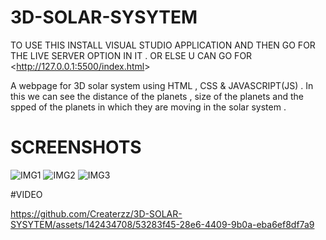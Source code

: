 # 3D-SOLAR-SYSYTEM
TO USE THIS INSTALL VISUAL STUDIO APPLICATION AND THEN GO FOR THE LIVE SERVER OPTION IN IT . OR ELSE U CAN GO FOR <<http://127.0.0.1:5500/index.html>>

A webpage for 3D solar system using HTML , CSS &amp; JAVASCRIPT(JS) . In this we can see the distance of the planets , size of the planets and the spped of the planets in which they are moving in the solar system .

# SCREENSHOTS
![IMG1](https://github.com/Createrzz/3D-SOLAR-SYSYTEM/assets/142434708/5b59f3f1-71b5-436f-bc7c-80a55e5c9a38)
![IMG2](https://github.com/Createrzz/3D-SOLAR-SYSYTEM/assets/142434708/6698f0e7-3202-41de-9160-c3a74773d99e)
![IMG3](https://github.com/Createrzz/3D-SOLAR-SYSYTEM/assets/142434708/dd86709d-2928-49fc-b511-0407ad095169)

#VIDEO


https://github.com/Createrzz/3D-SOLAR-SYSYTEM/assets/142434708/53283f45-28e6-4409-9b0a-eba6ef8df7a9

